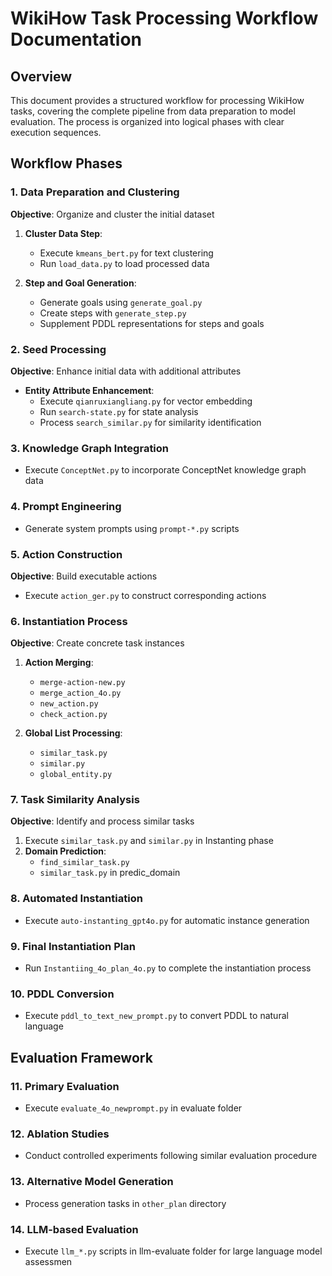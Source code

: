 # WikiHow Task Processing Workflow Documentation

## Overview
This document provides a structured workflow for processing WikiHow tasks, covering the complete pipeline from data preparation to model evaluation. The process is organized into logical phases with clear execution sequences.

## Workflow Phases

### 1. Data Preparation and Clustering
**Objective**: Organize and cluster the initial dataset

1. **Cluster Data Step**:
   - Execute `kmeans_bert.py` for text clustering
   - Run `load_data.py` to load processed data

2. **Step and Goal Generation**:
   - Generate goals using `generate_goal.py`
   - Create steps with `generate_step.py`
   - Supplement PDDL representations for steps and goals

### 2. Seed Processing
**Objective**: Enhance initial data with additional attributes

- **Entity Attribute Enhancement**:
  - Execute `qianruxiangliang.py` for vector embedding
  - Run `search-state.py` for state analysis
  - Process `search_similar.py` for similarity identification

### 3. Knowledge Graph Integration
- Execute `ConceptNet.py` to incorporate ConceptNet knowledge graph data

### 4. Prompt Engineering
- Generate system prompts using `prompt-*.py` scripts

### 5. Action Construction
**Objective**: Build executable actions

- Execute `action_ger.py` to construct corresponding actions

### 6. Instantiation Process
**Objective**: Create concrete task instances

1. **Action Merging**:
   - `merge-action-new.py`
   - `merge_action_4o.py`
   - `new_action.py`
   - `check_action.py`

2. **Global List Processing**:
   - `similar_task.py`
   - `similar.py`
   - `global_entity.py`

### 7. Task Similarity Analysis
**Objective**: Identify and process similar tasks

1. Execute `similar_task.py` and `similar.py` in Instanting phase
2. **Domain Prediction**:
   - `find_similar_task.py`
   - `similar_task.py` in predic_domain

### 8. Automated Instantiation
- Execute `auto-instanting_gpt4o.py` for automatic instance generation

### 9. Final Instantiation Plan
- Run `Instantiing_4o_plan_4o.py` to complete the instantiation process

### 10. PDDL Conversion
- Execute `pddl_to_text_new_prompt.py` to convert PDDL to natural language

## Evaluation Framework

### 11. Primary Evaluation
- Execute `evaluate_4o_newprompt.py` in evaluate folder

### 12. Ablation Studies
- Conduct controlled experiments following similar evaluation procedure

### 13. Alternative Model Generation
- Process generation tasks in `other_plan` directory

### 14. LLM-based Evaluation
- Execute `llm_*.py` scripts in llm-evaluate folder for large language model assessmen